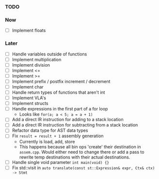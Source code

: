 ### TODO

### Now
- [ ] Implement floats

### Later
- [ ] Handle variables outside of functions
- [ ] Implement multiplication
- [ ] Implement division
- [ ] Implement <=
- [ ] Implement >=
- [ ] Implement prefix / postfix increment / decrement
- [ ] Implement char
- [ ] Handle return types of functions that aren't int
- [ ] Implement VLA's
- [ ] Implement structs
- [ ] Handle expressions in the first part of a for loop
    - Looks like `for(a; a < 5; a = a + 1)`
- [ ] Add a direct IR instruction for adding to a stack location
- [ ] Add a direct IR instruction for subtracting from a stack location
- [ ] Refactor data type for AST data types
- [ ] Fix `result = result + 1` assembly generation
    - Currently is load, add, store
    - This happens because all bin ops 'create' their destination in `assem.cpp`. Would either need to change there
        or add a pass to rewrite temp destinations with their actual destinations.
- [ ] Handle single void parameter `int main(void) {}`
- [ ] Fix std::visit in `auto translate(const st::Expression& expr, Ctx& ctx) -> Stmt`
